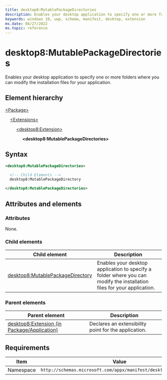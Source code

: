 ```yaml
---
title: desktop8:MutablePackageDirectories
description: Enables your desktop application to specify one or more folders where you can modify the installation files for your application.
keywords: windows 10, uwp, schema, manifest, desktop, extension
ms.date: 04/27/2022
ms.topic: reference
---
```


# desktop8:MutablePackageDirectories

Enables your desktop application to specify one or more folders where you can modify the installation files for your application.

## Element hierarchy

[\<Package\>](element-package.md)

&nbsp;&nbsp;&nbsp;&nbsp;[\<Extensions\>](element-extensions.md)

&nbsp;&nbsp;&nbsp;&nbsp; &nbsp;&nbsp;&nbsp;&nbsp;[\<desktop8:Extension\>](element-desktop8-extension.md)

&nbsp;&nbsp;&nbsp;&nbsp; &nbsp;&nbsp;&nbsp;&nbsp; &nbsp;&nbsp;&nbsp;&nbsp;**\<desktop8:MutablePackageDirectories\>**

## Syntax

```xml
<desktop8:MutablePackageDirectories>

  <!-- Child Elements -->
  desktop8:MutablePackageDirectory

</desktop8:MutablePackageDirectories>
```

## Attributes and elements

### Attributes

None.

### Child elements

| Child element | Description |
|-|-|
| [desktop8:MutablePackageDirectory](element-desktop8-mutablepackagedirectory.md) | Enables your desktop application to specify a folder where you can modify the installation files for your application. |

### Parent elements

| Parent element | Description |
|-|-|
| [desktop8:Extension (in Package/Application)](element-1-extensions.md) | Declares an extensibility point for the application. |

## Requirements

| Item  | Value  |
|--|--|
| Namespace | `http://schemas.microsoft.com/appx/manifest/desktop/windows10/8` |
